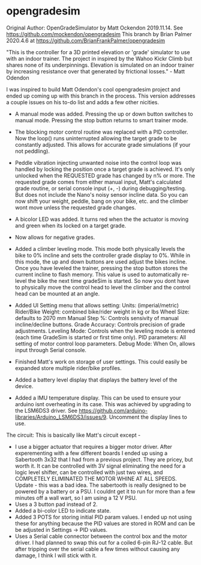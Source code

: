 # opengradesim
  Original Author: OpenGradeSimulator by Matt Ockendon 2019.11.14. See https://github.com/mockendon/opengradesim
  This branch by Brian Palmer 2020.4.6 at https://github.com/BrianFrankPalmer/opengradesim

  "This is the controller for a 3D printed elevation or 'grade' simulator to use with an indoor trainer.
  The project in inspired by the Wahoo Kickr Climb but shares none of its underpinnings.
  Elevation is simulated on an indoor trainer by increasing resistance over that generated by frictional
  losses." - Matt Odendon

  I was inspired to build Matt Odendon's cool opengradesim project and ended up coming up with this branch
  in the process. This version addresses a couple issues on his to-do list and adds a few other nicities.

  - A manual mode was added. Pressing the up or down button switches to manual mode. Pressing the stop button returns to smart trainer mode.
  - The blocking motor control routine was replaced with a PID controller. Now the loop() runs uninterrupted allowing the target grade
  to be constantly adjusted. This allows for accurate grade simulations (if your not peddling).
  - Peddle vibration injecting unwanted noise into the control loop was handled by locking the position once a target grade
  is achieved. It's only unlocked when the REQUESTED grade has changed by n% or more. The requested grade comes from either manual input,
  Matt's calculated grade routine,  or serial console input (+, -) during debugging/testing. But does not include the Nano's noisy sensor incline data.
  So you can now shift your weight, peddle, bang on your bike, etc. and the climber wont move unless the requested grade changes.
  - A bicolor LED was added. It turns red when the the actuator is moving and green when its locked on a target grade.
  - Now allows for negative grades.
  - Added a climber leveling mode. This mode both physically levels the bike to 0% incline and sets the controller grade display to 0%. 
  While in this mode, the up and down buttons are used adjust the bikes incline. Once you have leveled the trainer, pressing
  the stop button stores the current incline to flash memory. This value is used to automatically re-level
  the bike the next time gradeSim is started. So now you dont have to physically move the control head to level the climber and the control
  head can be mounted at an angle.

  - Added UI Setting menu that allows setting:
      Units: (imperial/metric)
      Rider/Bike Weight: combined bike/rider weight in kg or lbs
      Wheel Size: defaults to 2070 mm
      Manual Step %: Controls sensivity of manual incline/decline buttons.
      Grade Accuracy: Controls precision of grade adjustments. 
      Leveling Mode: Controls when the leveling mode is entered (each time GradeSim is started or first time only).
      PID parameters: All setting of motor control loop parameters.
      Debug Mode: When On, allows input through Serial console. 
  
  - Finished Matt's work on storage of user settings. This could easily be expanded store multiple rider/bike profiles.
  - Added a battery level display that displays the battery level of the <CABLE> device.
  - Added a IMU temperature display.  This can be used to ensure your arduino isnt overheating in its case. This was achieved by 
  upgrading to the LSM6DS3 driver. See https://github.com/arduino-libraries/Arduino_LSM6DS3/issues/9. Uncomment the display lines to use.

  The circuit: This is basically like Matt's circuit except -
  - I use a bigger actuator that requires a bigger motor driver. After experementing with a few different boards I ended up using a
  Sabertooth 3x32 that I had from a previous project. They are pricey, but worth it. It can be controlled with 3V signal eliminating the
  need for a logic level shifter, can be controlled with just two wires, and COMPLETELY ELIMINATED THE MOTOR WHINE AT ALL SPEEDS.
  Update - this was a bad idea. The sabertooth is really designed to be powered by a battery or a PSU. I couldnt get it to run for more than a
  few minutes off a wall wart, so I am using a 12 V PSU.
  - Uses a 3 button pad instead of 2.
  - Added a bi-color LED to indicate state.
  - Added 3 POTS for storing initial PID param values. I ended up not using these for anything because the PID values are stored in ROM and can
  be be adjusted in Settings -> PID values.
  - Uses a Serial cable connector between the control box and the motor driver. I had planned to swap this out for a coiled 6-pin RJ-12 cable.
  But after tripping over the serial cable a few times without causing any damage, I think I will stick with it.
